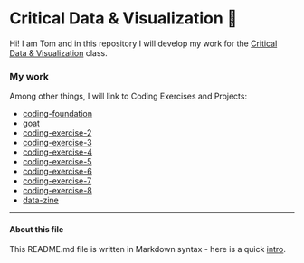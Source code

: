 # Critical Data & Visualization 🦕

Hi! I am Tom and in this repository I will develop my work for the [Critical Data & Visualization](https://github.com/leoneckert/critical-data-and-visualization-spring-2021) class.  

### My work

Among other things, I will link to Coding Exercises and Projects:

- [coding-foundation](https://tomzhu1024.github.io/cdv-student/coding-exercises/coding-foundation/)
- [goat](https://tomzhu1024.github.io/cdv-student/coding-exercises/goat/)
- [coding-exercise-2](https://tomzhu1024.github.io/cdv-student/coding-exercises/coding-exercise-2/)
- [coding-exercise-3](https://tomzhu1024.github.io/cdv-student/coding-exercises/coding-exercise-3/)
- [coding-exercise-4](https://tomzhu1024.github.io/cdv-student/coding-exercises/coding-exercise-4/)
- [coding-exercise-5](https://tomzhu1024.github.io/cdv-student/coding-exercises/coding-exercise-5/)
- [coding-exercise-6](https://tomzhu1024.github.io/cdv-student/coding-exercises/coding-exercise-6/)
- [coding-exercise-7](https://tomzhu1024.github.io/cdv-student/coding-exercises/coding-exercise-7/)
- [coding-exercise-8](https://tomzhu1024.github.io/cdv-student/coding-exercises/coding-exercise-8/)
- [data-zine](https://tomzhu1024.github.io/cdv-student/projects/datazine/)


---
#### About this file
This README.md file is written in Markdown syntax - here is a quick [intro](https://guides.github.com/features/mastering-markdown/).
